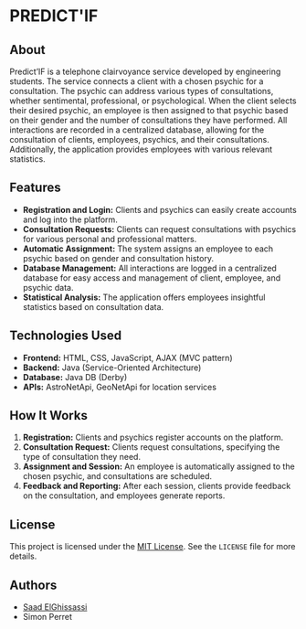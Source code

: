 # PREDICT'IF

## About
Predict’IF is a telephone clairvoyance service developed by engineering students. The service connects a client with a chosen psychic for a consultation. The psychic can address various types of consultations, whether sentimental, professional, or psychological. When the client selects their desired psychic, an employee is then assigned to that psychic based on their gender and the number of consultations they have performed. All interactions are recorded in a centralized database, allowing for the consultation of clients, employees, psychics, and their consultations. Additionally, the application provides employees with various relevant statistics.

## Features
- **Registration and Login:** Clients and psychics can easily create accounts and log into the platform.
- **Consultation Requests:** Clients can request consultations with psychics for various personal and professional matters.
- **Automatic Assignment:** The system assigns an employee to each psychic based on gender and consultation history.
- **Database Management:** All interactions are logged in a centralized database for easy access and management of client, employee, and psychic data.
- **Statistical Analysis:** The application offers employees insightful statistics based on consultation data.

## Technologies Used
- **Frontend:** HTML, CSS, JavaScript, AJAX (MVC pattern)
- **Backend:** Java (Service-Oriented Architecture)
- **Database:** Java DB (Derby)
- **APIs:** AstroNetApi, GeoNetApi for location services

## How It Works
1. **Registration:** Clients and psychics register accounts on the platform.
2. **Consultation Request:** Clients request consultations, specifying the type of consultation they need.
3. **Assignment and Session:** An employee is automatically assigned to the chosen psychic, and consultations are scheduled.
4. **Feedback and Reporting:** After each session, clients provide feedback on the consultation, and employees generate reports.

## License
This project is licensed under the [MIT License](https://github.com/smnpp/predict-if?tab=MIT-1-ov-file#readme). See the `LICENSE` file for more details.

## Authors
- [Saad ElGhissassi](https://github.com/saadelg12)
- Simon Perret
